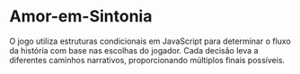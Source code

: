 # Amor-em-Sintonia
O jogo utiliza estruturas condicionais em JavaScript para determinar o fluxo da história com base nas escolhas do jogador. Cada decisão leva a diferentes caminhos narrativos, proporcionando múltiplos finais possíveis.
